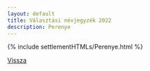 ```yaml
---
layout: default
title: Választási névjegyzék 2022
description: Perenye
---
```


{% include settlementHTMLs/Perenye.html %}

[Vissza](./)